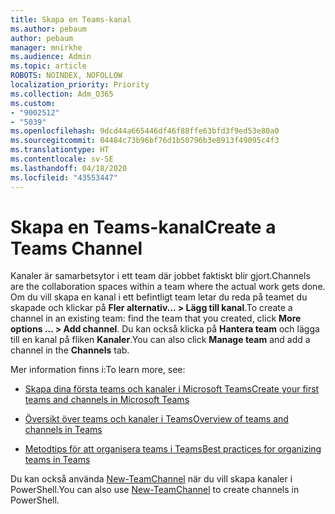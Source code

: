 ```yaml
---
title: Skapa en Teams-kanal
ms.author: pebaum
author: pebaum
manager: mnirkhe
ms.audience: Admin
ms.topic: article
ROBOTS: NOINDEX, NOFOLLOW
localization_priority: Priority
ms.collection: Adm_O365
ms.custom:
- "9002512"
- "5039"
ms.openlocfilehash: 9dcd44a665446df46f88ffe63bfd3f9ed53e80a0
ms.sourcegitcommit: 04484c73b96bf76d1b50796b3e8913f49095c4f3
ms.translationtype: HT
ms.contentlocale: sv-SE
ms.lasthandoff: 04/18/2020
ms.locfileid: "43553447"
---
```

# <a name="create-a-teams-channel"></a><span data-ttu-id="b3720-102">Skapa en Teams-kanal</span><span class="sxs-lookup"><span data-stu-id="b3720-102">Create a Teams Channel</span></span>

<span data-ttu-id="b3720-103">Kanaler är samarbetsytor i ett team där jobbet faktiskt blir gjort.</span><span class="sxs-lookup"><span data-stu-id="b3720-103">Channels are the collaboration spaces within a team where the actual work gets done.</span></span> <span data-ttu-id="b3720-104">Om du vill skapa en kanal i ett befintligt team letar du reda på teamet du skapade och klickar på **Fler alternativ... > Lägg till kanal**.</span><span class="sxs-lookup"><span data-stu-id="b3720-104">To create a channel in an existing team: find the team that you created, click **More options ... > Add channel**.</span></span> <span data-ttu-id="b3720-105">Du kan också klicka på **Hantera team** och lägga till en kanal på fliken **Kanaler**.</span><span class="sxs-lookup"><span data-stu-id="b3720-105">You can also click **Manage team** and add a channel in the **Channels** tab.</span></span>

<span data-ttu-id="b3720-106">Mer information finns i:</span><span class="sxs-lookup"><span data-stu-id="b3720-106">To learn more, see:</span></span>

- [<span data-ttu-id="b3720-107">Skapa dina första teams och kanaler i Microsoft Teams</span><span class="sxs-lookup"><span data-stu-id="b3720-107">Create your first teams and channels in Microsoft Teams</span></span>](https://docs.microsoft.com/MicrosoftTeams/get-started-with-teams-create-your-first-teams-and-channels)

- [<span data-ttu-id="b3720-108">Översikt över teams och kanaler i Teams</span><span class="sxs-lookup"><span data-stu-id="b3720-108">Overview of teams and channels in Teams</span></span>](https://docs.microsoft.com/microsoftteams/teams-channels-overview)

- [<span data-ttu-id="b3720-109">Metodtips för att organisera teams i Teams</span><span class="sxs-lookup"><span data-stu-id="b3720-109">Best practices for organizing teams in Teams</span></span>](https://docs.microsoft.com/MicrosoftTeams/best-practices-organizing)

<span data-ttu-id="b3720-110">Du kan också använda [New-TeamChannel](https://docs.microsoft.com/powershell/module/teams/new-teamchannel?view=teams-ps) när du vill skapa kanaler i PowerShell.</span><span class="sxs-lookup"><span data-stu-id="b3720-110">You can also use [New-TeamChannel](https://docs.microsoft.com/powershell/module/teams/new-teamchannel?view=teams-ps) to create channels in PowerShell.</span></span> 
